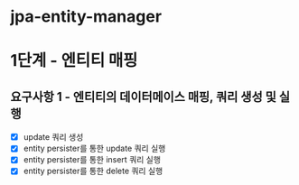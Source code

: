 # jpa-entity-manager

# 1단계 - 엔티티 매핑

## 요구사항 1 - 엔티티의 데이터메이스 매핑, 쿼리 생성 및 실행
- [x] update 쿼리 생성
- [x] entity persister를 통한 update 쿼리 실행
- [x] entity persister를 통한 insert 쿼리 실행
- [x] entity persister를 통한 delete 쿼리 실행
